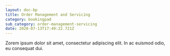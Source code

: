 ```yaml
---
layout: doc-bp
title: Order Management and Servicing
category: bookingpad
sub_category: order-management-servicing
date: 2020-07-13T17:49:22.721Z
---
```

Zorem ipsum dolor sit amet, consectetur adipiscing elit. In ac euismod odio, eu consequat dui.